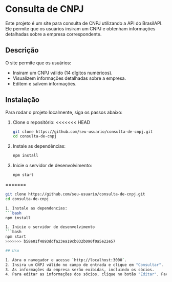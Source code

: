 # Consulta de CNPJ

Este projeto é um site para consulta de CNPJ utilizando a API do BrasilAPI. Ele permite que os usuários insiram um CNPJ e obtenham informações detalhadas sobre a empresa correspondente.

## Descrição

O site permite que os usuários:
- Insiram um CNPJ válido (14 dígitos numéricos).
- Visualizem informações detalhadas sobre a empresa.
- Editem e salvem informações. 

## Instalação

Para rodar o projeto localmente, siga os passos abaixo:

1. Clone o repositório:
<<<<<<< HEAD
    ```bash
    git clone https://github.com/seu-usuario/consulta-de-cnpj.git
    cd consulta-de-cnpj
    ```

2. Instale as dependências:
    ```bash
    npm install
    ```

3. Inicie o servidor de desenvolvimento:
    ```bash
    npm start
    ```
=======
```bash
git clone https://github.com/seu-usuario/consulta-de-cnpj.git
cd consulta-de-cnpj

1. Instale as dependencias: 
```bash
npm install

1. Inicie o servidor de desenvolvimento
```bash
npm start
>>>>>>> b58e01f4893ddfa23ea19cb032b090f0a5e22e57

## Uso

1. Abra o navegador e acesse `http://localhost:3000`.
2. Insira um CNPJ válido no campo de entrada e clique em "Consultar".
3. As informações da empresa serão exibidas, incluindo os sócios.
4. Para editar as informações dos sócios, clique no botão "Editar". Faça as alterações necessárias e clique em "Salvar".

